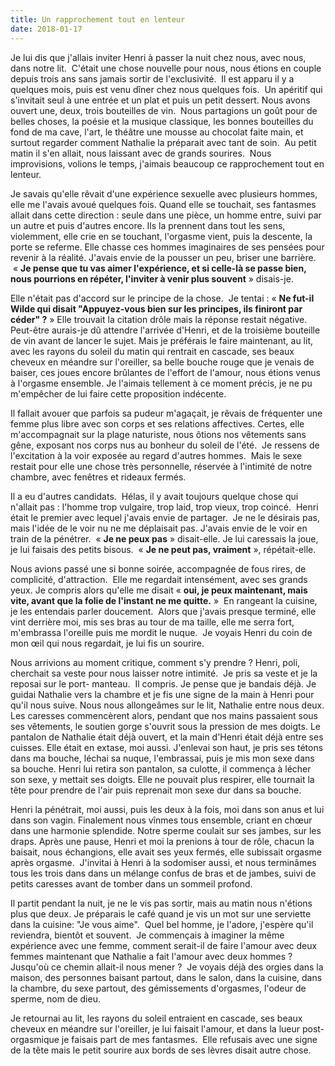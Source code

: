 ```yaml
---
title: Un rapprochement tout en lenteur
date: 2018-01-17
---
```


Je lui dis que j'allais inviter Henri à passer la nuit chez nous, avec nous, dans notre lit.  C'était une chose nouvelle pour nous, nous étions en couple depuis trois ans sans jamais sortir de l'exclusivité.  Il est apparu il y a quelques mois, puis est venu dîner chez nous quelques fois.  Un apéritif qui s'invitait seul à une entrée et un plat et puis un petit dessert. Nous avons ouvert une, deux, trois bouteilles de vin.  Nous partagions un goût pour de belles choses, la poésie et la musique classique,  les bonnes bouteilles du fond de ma cave, l'art, le théâtre une mousse au chocolat faite main, et surtout regarder comment Nathalie la préparait avec tant de soin.  Au petit matin il s'en allait, nous laissant avec de grands sourires.  Nous improvisions, volions le temps, j'aimais beaucoup ce rapprochement tout en lenteur.

Je savais qu'elle rêvait d'une expérience sexuelle avec plusieurs hommes, elle me l'avais avoué quelques fois. Quand elle se touchait, ses fantasmes allait dans cette direction : seule dans une pièce, un homme entre, suivi par un autre et puis d'autres encore. Ils la prennent dans tout les sens, violemment, elle crie en se touchant, l'orgasme vient, puis la descente, la porte se referme. Elle chasse ces hommes imaginaires de ses pensées pour revenir à la réalité.
J'avais envie de la pousser un peu, briser une barrière.  « **Je pense que tu vas aimer l'expérience, et si celle-là se passe bien, nous pourrions en répéter, l'inviter à venir plus souvent** » disais-je.

Elle n'était pas d'accord sur le principe de la chose.  Je tentai : « **Ne fut-il Wilde qui disait "Appuyez-vous bien sur les principes, ils finiront par céder" ?** » Elle trouvait la citation drôle mais la réponse restait négative.  Peut-être aurais-je dû attendre l'arrivée d'Henri, et de la troisième bouteille de vin avant de lancer le sujet. Mais je préférais le faire maintenant, au lit, avec les rayons du soleil du matin qui rentrait en cascade, ses beaux cheveux en méandre sur l'oreiller, sa belle bouche rouge que je venais de baiser, ces joues encore brûlantes de l'effort de l'amour, nous étions venus à l'orgasme ensemble. Je l'aimais tellement à ce moment précis, je ne pu m'empêcher de lui faire cette proposition indécente.

Il fallait avouer que parfois sa pudeur m'agaçait, je rêvais de fréquenter une femme plus libre avec son corps et ses relations affectives. Certes, elle m'accompagnait sur la plage naturiste, nous ôtions nos vêtements sans gêne, exposant nos corps nus au bonheur du soleil de l'été.  Je ressens de l'excitation à la voir exposée au regard d'autres hommes.  Mais le sexe restait pour elle une chose très personnelle, réservée à l'intimité de notre chambre, avec fenêtres et rideaux fermés.

Il a eu d'autres candidats.  Hélas, il y avait toujours quelque chose qui n'allait pas : l'homme trop vulgaire, trop laid, trop vieux, trop coincé.  Henri était le premier avec lequel j'avais envie de partager.  Je ne le désirais pas, mais l'idée de le voir nu ne me déplaisait pas. J'avais envie de le voir en train de la pénétrer.  « **Je ne peux pas** » disait-elle. Je lui caressais la joue, je lui faisais des petits bisous.  « **Je ne peut pas, vraiment** »,  répétait-elle.

Nous avions passé une si bonne soirée, accompagnée de fous rires, de complicité,  d'attraction.  Elle me regardait intensément, avec ses grands yeux. Je compris alors qu'elle me disait « **oui, je peux maintenant, mais vite, avant que la folie de l'instant ne me quitte.** »  En rangeant la cuisine, je les entendais parler doucement.  Alors que j'avais presque terminé, elle vint derrière moi, mis ses bras au tour de ma taille, elle me serra fort, m'embrassa l'oreille puis me mordit le nuque.  Je voyais Henri du coin de mon œil qui nous regardait, je lui fis un sourire.

Nous arrivions au moment critique, comment s'y prendre ? Henri, poli, cherchait sa veste pour nous laisser notre intimité.  Je pris sa veste et je la reposai sur le port- manteau.  Il compris. Je pense que je bandais déjà. Je guidai Nathalie vers la chambre et je fis une signe de la main à Henri  pour qu'il nous suive. Nous nous allongeâmes sur le lit, Nathalie entre nous deux. Les caresses commencèrent alors, pendant que nos mains passaient sous ses vêtements, le soutien gorge s'ouvrit sous la pression de mes doigts. Le pantalon de Nathalie était déjà ouvert, et la main d'Henri était déjà entre ses cuisses. Elle était en extase, moi aussi. J'enlevai son haut, je pris ses tétons dans ma bouche, léchai sa nuque, l'embrassai, puis je mis mon sexe dans sa bouche. Henri lui retira son pantalon, sa culotte, il commença à lécher son sexe, y mettait ses doigts. Elle ne pouvait plus respirer, elle tournait la tête pour prendre de l'air puis reprenait mon sexe dur dans sa bouche.

Henri la pénétrait, moi aussi, puis les deux à la fois, moi dans son anus et lui dans son vagin. Finalement nous vînmes tous ensemble, criant en chœur dans une harmonie splendide. Notre sperme coulait sur ses jambes, sur les draps. Après une pause, Henri et moi la prenions à tour de rôle, chacun la baisait, nous échangions, elle avait ses yeux fermés, elle subissait orgasme après orgasme.  J'invitai à Henri à la sodomiser aussi, et nous terminâmes tous les trois dans dans un mélange confus de bras et de jambes, suivi de petits caresses avant de tomber dans un sommeil profond.

Il partit pendant la nuit, je ne le vis pas sortir, mais au matin nous n'étions plus que deux. Je préparais le café quand je vis un mot sur une serviette dans la cuisine: "Je vous aime".  Quel bel homme, je l'adore, j'espère qu'il reviendra, bientôt et souvent.  Je commençais à imaginer la même expérience avec une femme, comment serait-il de faire l'amour avec deux femmes maintenant que Nathalie a fait l'amour avec deux hommes ?  Jusqu'où ce chemin allait-il nous mener ?  Je voyais déjà des orgies dans la maison, des personnes baisant partout, dans le salon, dans la cuisine, dans la chambre, du sexe partout, des gémissements d'orgasmes, l'odeur de sperme, nom de dieu.

Je retournai au lit, les rayons du soleil entraient en cascade, ses beaux cheveux en méandre sur l'oreiller, je lui faisait l'amour, et dans la lueur post-orgasmique je faisais part de mes fantasmes.  Elle refusais avec une signe de la tête mais le petit sourire aux bords de ses lèvres disait autre chose.